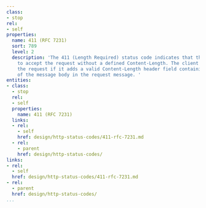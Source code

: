 ```yaml
---
class:
- stop
rel:
- self
properties:
  name: 411 (RFC 7231)
  sort: 789
  level: 2
  description: 'The 411 (Length Required) status code indicates that the server refuses
    to accept the request without a defined Content-Length. The client MAY repeat
    the request if it adds a valid Content-Length header field containing the length
    of the message body in the request message. '
entities:
- class:
  - stop
  rel:
  - self
  properties:
    name: 411 (RFC 7231)
  links:
  - rel:
    - self
    href: design/http-status-codes/411-rfc-7231.md
  - rel:
    - parent
    href: design/http-status-codes/
links:
- rel:
  - self
  href: design/http-status-codes/411-rfc-7231.md
- rel:
  - parent
  href: design/http-status-codes/
...
```

